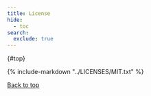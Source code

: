 ```yaml
---
title: License
hide:
  - toc
search:
  exclude: true
---
```


<a id="__top"></a>
[](){#top}

{% include-markdown "../LICENSES/MIT.txt" %}

[Back to top](#top)
